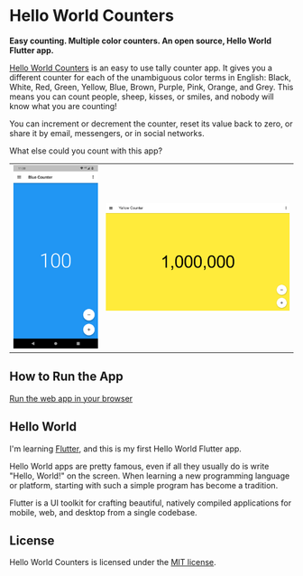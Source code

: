 # Hello World Counters

**Easy counting. Multiple color counters. An open source, Hello World Flutter app.**

[Hello World Counters](https://hellogramming.com/helloworldcounters/) is an easy to use tally counter app. It gives you a different counter for each of the unambiguous color terms in English: Black, White, Red, Green, Yellow, Blue, Brown, Purple, Pink, Orange, and Grey. This means you can count people, sheep, kisses, or smiles, and nobody will know what you are counting!

You can increment or decrement the counter, reset its value back to zero, or share it by email, messengers, or in social networks.

What else could you count with this app?

<table>
  <tr>
    <td valign="middle"><img src="/repo-assets/screenshots/helloworldcounters-readme-screenshot-android.png"/></td>
    <td valign="middle"><img src="/repo-assets/screenshots/helloworldcounters-readme-screenshot-web.png"/></td>
  </tr>
</table>

## How to Run the App

[Run the web app in your browser](https://helloworldcounters.hellogramming.com)

## Hello World

I'm learning [Flutter](https://flutter.dev/), and this is my first Hello World Flutter app.

Hello World apps are pretty famous, even if all they usually do is write "Hello, World!" on the screen. When learning a new programming language or platform, starting with such a simple program has become a tradition.

Flutter is a UI toolkit for crafting beautiful, natively compiled applications for mobile, web, and desktop from a single codebase.

## License

Hello World Counters is licensed under the [MIT license](LICENSE).
